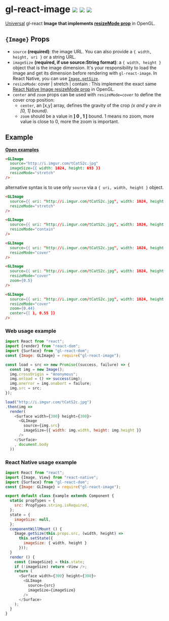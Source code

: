 # gl-react-image ![](https://img.shields.io/npm/v/gl-react-image.svg) ![](https://img.shields.io/badge/gl--react-~2.2-05F561.svg) ![](https://img.shields.io/badge/gl--react-dom%20%7C%20native-f90.svg)

[Universal](https://projectseptemberinc.gitbooks.io/gl-react/content/docs/universal.html) gl-react **Image that implements [resizeMode prop](https://facebook.github.io/react-native/docs/image.html#resizemode)** in OpenGL.

## `{Image}` Props

- `source` **(required)**: the image URL. You can also provide a `{ width, height, uri }` or a string URL.
- `imageSize` **(required, if use source:String format)**: a `{ width, height }` object that is the image dimension. It's your responsibility to load the image and get its dimension before rendering with `gl-react-image`. In React Native, you can use [`Image.getSize`](https://facebook.github.io/react-native/docs/image.html#getsize).
- `resizeMode`: cover | stretch | contain : This implement the exact same [React Native Image resizeMode prop](https://facebook.github.io/react-native/docs/image.html#resizemode) in OpenGL.
- `center` and `zoom` props can be used with `resizeMode=cover` to define the cover crop position:
  - `center`, an [x,y] array, defines the gravity of the crop *(x and y are in [0, 1] bound)*.
  - `zoom` should be a value in **] 0 , 1 ]** bound. 1 means no zoom, more value is close to 0, more the zoom is important.

## Example

[**Open examples**](https://gre.github.io/gl-react-image)


```html
<GLImage
  source="http://i.imgur.com/tCatS2c.jpg"
  imageSize={{ width: 1024, height: 693 }}
  resizeMode="stretch"
/>
```

alternative syntax is to use only `source` via a `{ uri, width, height }` object.

```html
<GLImage
  source={{ uri: "http://i.imgur.com/tCatS2c.jpg", width: 1024, height: 693 }}
  resizeMode="stretch"
/>
```

```html
<GLImage
  source={{ uri: "http://i.imgur.com/tCatS2c.jpg", width: 1024, height: 693 }}
  resizeMode="contain"
/>
```

```html
<GLImage
  source={{ uri: "http://i.imgur.com/tCatS2c.jpg", width: 1024, height: 693 }}
  resizeMode="cover"
/>
```

```html
<GLImage
  source={{ uri: "http://i.imgur.com/tCatS2c.jpg", width: 1024, height: 693 }}
  resizeMode="cover"
  zoom={0.5}
/>
```

```html
<GLImage
  source={{ uri: "http://i.imgur.com/tCatS2c.jpg", width: 1024, height: 693 }}
  resizeMode="cover"
  zoom={0.44}
  center={[ 1, 0.55 ]}
/>
```

### Web usage example

```js
import React from "react";
import {render} from "react-dom";
import {Surface} from "gl-react-dom";
const {Image: GLImage} = require("gl-react-image");

const load = src => new Promise((success, failure) => {
  const img = new Image();
  img.crossOrigin = "Anonymous";
  img.onload = () => success(img);
  img.onerror = img.onabort = failure;
  img.src = src;
});

load("http://i.imgur.com/tCatS2c.jpg")
.then(img =>
  render(
    <Surface width={300} height={300}>
      <GLImage
        source={img.src}
        imageSize={{ width: img.width, height: img.height }}
      />
    </Surface>
    , document.body
  ))
```

### React Native usage example

```js
import React from "react";
import {Image, View} from "react-native";
import {Surface} from "gl-react-dom";
const {Image: GLImage} = require("gl-react-image");

export default class Example extends Component {
  static propTypes = {
    src: PropTypes.string.isRequired,
  };
  state = {
    imageSize: null,
  };
  componentWillMount () {
    Image.getSize(this.props.src, (width, height) =>
      this.setState({
        imageSize: { width, height }
      }));
  }
  render () {
    const {imageSize} = this.state;
    if (!imageSize) return <View />;
    return (
      <Surface width={300} height={300}>
        <GLImage
          source={src}
          imageSize={imageSize}
        />
      </Surface>
    );
  }
}
```
